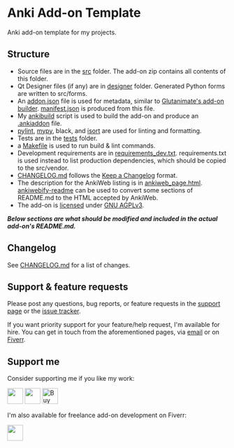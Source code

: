 # Anki Add-on Template

Anki add-on template for my projects.

## Structure

-   Source files are in the [src](src) folder. The add-on zip contains all contents of this folder.
-   Qt Designer files (if any) are in [designer](designer) folder. Generated Python forms are written to src/forms.
-   An [addon.json](addon.json) file is used for metadata, similar to [Glutanimate's add-on builder](https://github.com/glutanimate/anki-addon-builder). [manifest.json](https://addon-docs.ankiweb.net/sharing.html#sharing-outside-ankiweb) is produced from this file.
-   My [ankibuild](https://github.com/abdnh/ankibuild) script is used to build the add-on and produce an [.ankiaddon](https://addon-docs.ankiweb.net/sharing.html#sharing-via-ankiweb) file.
-   [pylint](.pylintrc), [mypy](mypy.ini), black, and [isort](.isort.cfg) are used for linting and formatting.
-   Tests are in the [tests](tests) folder.
-   a [Makefile](Makefile) is used to run build & lint commands.
-   Development requirements are in [requirements_dev.txt](requirements_dev.txt). requirements.txt is used instead to list production dependencies, which should be copied to the src/vendor.
-   [CHANGELOG.md](CHANGELOG.md) follows the [Keep a Changelog](https://keepachangelog.com/en/1.1.0/) format.
-   The description for the AnkiWeb listing is in [ankiweb_page.html](ankiweb_page.html). [ankiwebify-readme](https://github.com/abdnh/ankiwebify-readme) can be used to convert some sections of README.md to the HTML accepted by AnkiWeb.
-   The add-on is [licensed](LICENSE) under [GNU AGPLv3](https://choosealicense.com/licenses/agpl-3.0/).

**_Below sections are what should be modified and included in the actual add-on's README.md._**

## Changelog

See [CHANGELOG.md](CHANGELOG.md) for a list of changes.

## Support & feature requests

Please post any questions, bug reports, or feature requests in the [support page](https://forums.ankiweb.net/c/add-ons/11) or the [issue tracker](https://github.com/abdnh/anki-addon-template/issues).

If you want priority support for your feature/help request, I'm available for hire.
You can get in touch from the aforementioned pages, via [email](mailto:abdo@abdnh.net) or on [Fiverr](https://www.fiverr.com/abd_nh).

## Support me

Consider supporting me if you like my work:

<a href="https://github.com/sponsors/abdnh"><img height='36' src="https://i.imgur.com/dAgtzcC.png"></a>
<a href="https://www.patreon.com/abdnh"><img height='36' src="https://i.imgur.com/mZBGpZ1.png"></a>
<a href='https://ko-fi.com/abdnh'><img height='36' src='https://cdn.ko-fi.com/cdn/kofi1.png?v=3' border='0' alt='Buy Me a Coffee at ko-fi.com' /></a>

I'm also available for freelance add-on development on Fiverr:

<a href="https://www.fiverr.com/abd_nh/develop-an-anki-addon"><img height='36' src="https://i.imgur.com/0meG4dk.png"></a>
